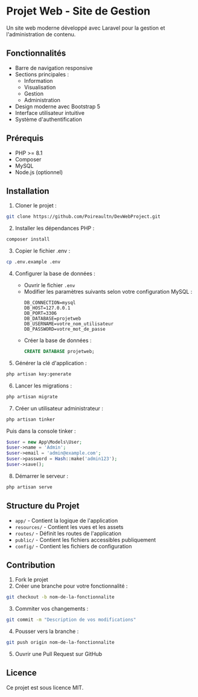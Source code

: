 # Projet Web - Site de Gestion

Un site web moderne développé avec Laravel pour la gestion et l'administration de contenu.

## Fonctionnalités

- Barre de navigation responsive
- Sections principales :
  - Information
  - Visualisation
  - Gestion
  - Administration
- Design moderne avec Bootstrap 5
- Interface utilisateur intuitive
- Système d'authentification

## Prérequis

- PHP >= 8.1
- Composer
- MySQL
- Node.js (optionnel)

## Installation

1. Cloner le projet :
```bash
git clone https://github.com/Poireaultn/DevWebProject.git
```

2. Installer les dépendances PHP :
```bash
composer install
```

3. Copier le fichier .env :
```bash
cp .env.example .env
```

4. Configurer la base de données :
   - Ouvrir le fichier `.env`
   - Modifier les paramètres suivants selon votre configuration MySQL :
     ```
     DB_CONNECTION=mysql
     DB_HOST=127.0.0.1
     DB_PORT=3306
     DB_DATABASE=projetweb
     DB_USERNAME=votre_nom_utilisateur
     DB_PASSWORD=votre_mot_de_passe
     ```
   - Créer la base de données :
     ```sql
     CREATE DATABASE projetweb;
     ```

5. Générer la clé d'application :
```bash
php artisan key:generate
```

6. Lancer les migrations :
```bash
php artisan migrate
```

7. Créer un utilisateur administrateur :
```bash
php artisan tinker
```
Puis dans la console tinker :
```php
$user = new App\Models\User;
$user->name = 'Admin';
$user->email = 'admin@example.com';
$user->password = Hash::make('admin123');
$user->save();
```

8. Démarrer le serveur :
```bash
php artisan serve
```

## Structure du Projet

- `app/` - Contient la logique de l'application
- `resources/` - Contient les vues et les assets
- `routes/` - Définit les routes de l'application
- `public/` - Contient les fichiers accessibles publiquement
- `config/` - Contient les fichiers de configuration

## Contribution

1. Fork le projet
2. Créer une branche pour votre fonctionnalité :
```bash
git checkout -b nom-de-la-fonctionnalite
```
3. Commiter vos changements :
```bash
git commit -m "Description de vos modifications"
```
4. Pousser vers la branche :
```bash
git push origin nom-de-la-fonctionnalite
```
5. Ouvrir une Pull Request sur GitHub

## Licence

Ce projet est sous licence MIT.
